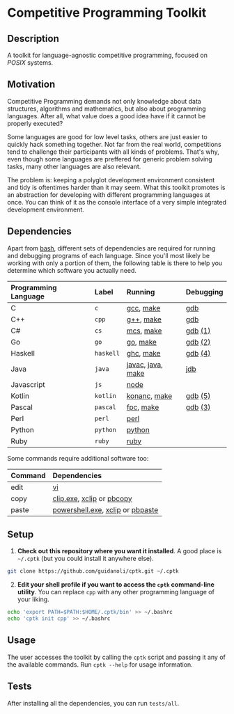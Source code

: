 # Competitive Programming Toolkit

## Description

A toolkit for language-agnostic competitive programming, focused on _POSIX_ systems.

## Motivation

Competitive Programming demands not only knowledge about data structures, algorithms and mathematics, but also about programming languages.
After all, what value does a good idea have if it cannot be properly executed?

Some languages are good for low level tasks, others are just easier to quickly hack something together.
Not far from the real world, competitions tend to challenge their participants with all kinds of problems.
That's why, even though some languages are preffered for generic problem solving tasks, many other languages are also relevant.

The problem is: keeping a polyglot development environment consistent and tidy is oftentimes harder than it may seem.
What this toolkit promotes is an abstraction for developing with different programming languages at once. You can think of it as the console interface of a very simple integrated development environment.

## Dependencies

Apart from [bash], different sets of dependencies are required for running and debugging programs of each language.
Since you'll most likely be working with only a portion of them, the following table is there to help you determine which software you actually need.

| Programming Language | Label | Running | Debugging |
| :- | :- | :- | :- |
| C | `c` | [gcc], [make] | [gdb] |
| C++ | `cpp` | [g++], [make] | [gdb] |
| C# | `cs` | [mcs], [make] | [gdb] [(1)] |
| Go | `go` | [go], [make] | [gdb] [(2)] |
| Haskell | `haskell` | [ghc], [make] | [gdb] [(4)] |
| Java | `java` | [javac], [java], [make] | [jdb] |
| Javascript | `js` | [node] | |
| Kotlin | `kotlin` | [konanc], [make] | [gdb] [(5)] |
| Pascal | `pascal` | [fpc], [make] | [gdb] [(3)] |
| Perl | `perl` | [perl] | |
| Python | `python` | [python] | |
| Ruby | `ruby` | [ruby] | |

Some commands require additional software too:

| Command | Dependencies |
| :- | :- |
| edit | [vi] |
| copy | [clip.exe], [xclip] or [pbcopy] |
| paste | [powershell.exe], [xclip] or [pbpaste] |

## Setup

1. **Check out this repository where you want it installed**. A good place is `~/.cptk` (but you could install it anywhere else).

```sh
git clone https://github.com/guidanoli/cptk.git ~/.cptk
```

2. **Edit your shell profile if you want to access the `cptk` command-line utility**. You can replace `cpp` with any other programming language of your liking.

```sh
echo 'export PATH=$PATH:$HOME/.cptk/bin' >> ~/.bashrc
echo 'cptk init cpp' >> ~/.bashrc
```

## Usage

The user accesses the toolkit by calling the `cptk` script and passing it any of the available commands.
Run `cptk --help` for usage information.

## Tests

After installing all the dependencies, you can run `tests/all`.

[(1)]: https://www.mono-project.com/docs/debug+profile/debug/#debugging-with-gdb
[(2)]: https://golang.org/doc/gdb
[(3)]: https://www.freepascal.org/docs-html/user/userse54.html#x165-17200010.2
[(4)]: https://downloads.haskell.org/~ghc/latest/docs/html/users_guide/debug-info.html
[(5)]: https://kotlinlang.org/docs/reference/native/debugging.html
[bash]: https://www.gnu.org/software/bash/
[clip.exe]: https://docs.microsoft.com/en-us/windows-server/administration/windows-commands/clip 
[fpc]: https://www.freepascal.org/
[g++]: https://gcc.gnu.org/
[gcc]: https://gcc.gnu.org/
[gdb]: https://www.gnu.org/software/gdb/
[ghc]: https://www.haskell.org/ghc/
[go]: https://golang.org/
[java]: https://docs.oracle.com/javase/7/docs/technotes/tools/windows/java.html
[javac]: https://docs.oracle.com/javase/7/docs/technotes/tools/windows/javac.html
[jdb]: https://docs.oracle.com/javase/7/docs/technotes/tools/windows/jdb.htm
[konanc]: https://github.com/JetBrains/kotlin-native
[make]: https://www.gnu.org/software/make/
[mcs]: https://www.mono-project.com/
[node]: https://nodejs.org/en/
[pbcopy]: http://mirror.informatimago.com/next/developer.apple.com/documentation/Darwin/Reference/ManPages/man1/pbcopy.1.html
[pbpaste]: http://mirror.informatimago.com/next/developer.apple.com/documentation/Darwin/Reference/ManPages/man1/pbpaste.1.html
[perl]: https://www.perl.org/
[powershell.exe]: https://docs.microsoft.com/en-us/windows-server/administration/windows-commands/powershell
[python]: https://www.python.org/
[ruby]: https://www.ruby-lang.org/en/
[vi]: http://ex-vi.sourceforge.net/
[xclip]: https://github.com/astrand/xclip

